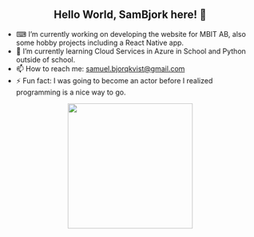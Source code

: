 <h2 align="center"> Hello World, SamBjork here! 👋 </h2>

- ⌨ I’m currently working on developing the website for MBIT AB, also some hobby projects including a React Native app.
- 🌱 I’m currently learning Cloud Services in Azure in School and Python outside of school.
- 📫 How to reach me: samuel.bjorqkvist@gmail.com
- ⚡ Fun fact: I was going to become an actor before I realized programming is a nice way to go.

<p align="center">
  <img width="250" src="https://media.giphy.com/media/ZVik7pBtu9dNS/giphy.gif">
</p>
